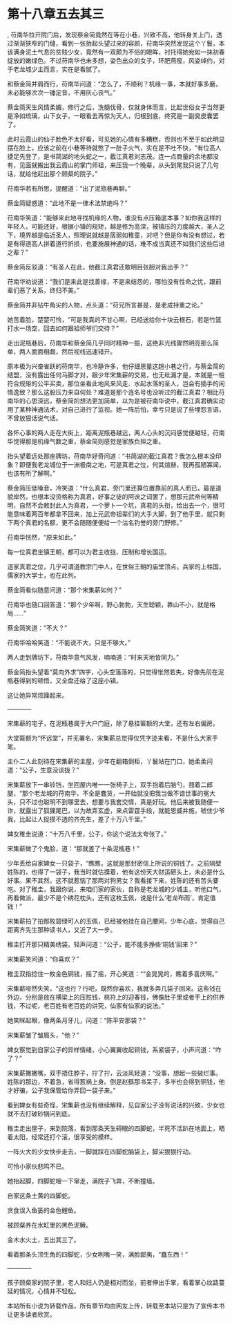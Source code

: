 # 第十八章五去其三
,  苻南华拉开院门后，发现蔡金简竟然在等在小巷，兴致不高，他转身关上门，透过渐渐狭窄的门缝，看到一张抬起头望过来的容颜，苻南华突然发现这个丫鬟，本该满身泥土气息的贫贱少女，竟然有一双颇为不俗的眼眸，衬托得她宛如一抹初春绽放的嫩绿色。不过苻南华也未多想，姿色出众的女子，环肥燕瘦，风姿绰约，对于老龙城少主而言，实在是看腻了。
   和蔡金简并肩而行，苻南华问道：“怎么了，不顺利？机缘一事，本就好事多磨，未必能够次次一锤定音，不用灰心丧气。”
   蔡金简天生风情柔媚，修行之后，洗髓伐骨，仅就身体而言，比起世俗女子当然更是净如琉璃，山下女子，一眼看去再惊为天人，归根到底，终究是一副臭皮囊罢了。
   此时云霞山的仙子脸色不太好看，可见她的心情有多糟糕，否则也不至于如此明显摆在脸上，应该之前在小巷等待就憋了一肚子火气，实在是不吐不快，“有位高人捷足先登了，是书简湖的地头蛇之一，截江真君刘志茂。连一点商量的余地都没有，见面就搬出我云霞山的掌门师祖，来压我一个晚辈，从头到尾我只说了几句话，就给他赶出那个顾粲的院子。”
   苻南华若有所思，提醒道：“出了泥瓶巷再聊。”
   蔡金简疑惑道：“此地不是一律术法禁绝吗？”
   苻南华笑道：“能够来此地寻找机缘的人物，谁没有点压箱底本事？如你我这样的年轻人，可能还好，根据小镇的规矩，越是修为高深，被镇压的力度越大，圣人之下，境界越是临近圣人，照理说就越是孱弱如稚童，对吧？但是你有没有想过，若是有得道高人拼着道行折损，也要施展神通的话，难不成当真还不如我们这些后进之辈？”
   蔡金简反驳道：“有圣人在此，他截江真君还敢明目张胆对我出手？”
   苻南华劝说道：“我们是来此是找善缘，不是来结怨的，哪怕没有性命之忧，跟前辈们恶了关系，终归不美。”
   蔡金简并非钻牛角尖的人物，点头道：“苻兄所言甚是，是老成持重之论。”
   她苦着脸，楚楚可怜，“可是我真的不甘心啊，已经送给你十块云根石，若是竹篮打水一场空，回去如何跟祖师爷们交待？”
   走出泥瓶巷后，苻南华和蔡金简几乎同时精神一振，这绝非光线骤然明亮那么简单，两人面面相觑，然后视线迅速错开。
   原本极为兴奋雀跃的苻南华，也冷静许多，他仔细思量这趟小巷之行，与蔡金简的结盟，没有露出任何马脚才对，跟少年宋集薪的交易，也无纰漏才是，本就是一桩符合规矩的公平买卖，那位坐看此地风来风走、水起水落的圣人，岂会有插手的闲情逸致？那么这股压力来自何处？难道是那个连名号也没听过的截江真君？相比苻南华的心思深远，蔡金简的想法更加简单，以为是被苻南华说中，截江真君确实动用了某种神通法术，对自己进行了监视。她一阵后怕，幸亏只是说了些埋怨言语，不曾放狠话说气话。
   各怀心事的两人走在大街上，距离泥瓶巷越远，两人心头的沉闷感觉便越轻，苻南华觉得那是机缘气数之重，蔡金简则感觉是家族负担之重。
   抬头望着远处那座牌坊，苻南华好奇问道：“书简湖的截江真君？我怎么根本没印象？即便我老龙城位于一洲极南之地，可是真君之位，何其煊赫，我再孤陋寡闻，也该有所了解啊。”
   蔡金简压低嗓音，冷笑道：“什么真君，旁门里还算位置靠前的真人而已，最是道貌岸然，也根本没资格称为真君，好事之徒的阿谀之词罢了，想那元武帝何等精明，自然不会敕封此人为真君，一个萝卜一个坑，真君的头衔，给出去一个，很可能意味着两百年都拿不回来，加上元武帝祖辈们的大手大脚，到了他手里，就只剩下两个真君的名额，更不会随随便便给一个沽名钓誉的旁门野修。”
   苻南华恍然，“原来如此。”
   每一位真君坐镇王朝，都可以为君主收拢、压制和增长国运。
   道家真君之位，几乎可谓道教宗门中人，在世俗王朝的庙堂顶点，兵家的上柱国，儒家的大学士，也在此列。
   蔡金简看似随意问道：“那个宋集薪如何？”
   苻南华也随口回答道：“那个少年啊，野心勃勃，天生聪颖，靠山不小，就是格局……”
   蔡金简笑道：“不大？”
   苻南华哈哈笑道：“不能说不大，只是不够大。”
   两人走到牌坊下，苻南华意气风发，喃喃道：“时来天地皆同力。”
   蔡金简抬头望着“莫向外求”四字，心头空落落的，只觉得怅然若失，好像先前在泥瓶巷得到的顿悟，又全盘还给了这座小镇。
   这让她异常烦躁起来。
   ————
   宋集薪的宅子，在泥瓶巷属于大户门庭，除了悬挂匾额的大堂，还有左右偏房。
   大堂匾额为“怀远堂”，并无署名，宋集薪总觉得仅凭字迹来看，不是什么大家手笔。
   主仆二人此刻待在宋集薪的主屋，少年在翻箱倒柜，丫鬟站在门口，她柔柔问道：“公子，生意没谈拢？”
   宋集薪放下一串铃铛，坐回屋内唯一一张椅子上，双手抱着后脑勺，翘着二郎腿，“那个老龙城的苻南华，不全是蠢货，一开始就没把我当做不谙世事的冤大头，只不过也聪明不到哪里去，想要与我套交情，真是好玩。他后来被我随便一诈，就露出了狐狸尾巴，以为故弄玄虚，来点雷霆手段，就能恩威并施，唬住少爷我，比起让人捉摸不透的齐先生，差了十万八千里。”
   婢女稚圭说道：“十万八千里，公子，你这个说法太夸张了。”
   宋集薪做了个鬼脸，道：“那就差了十条泥瓶巷！”
   少年丢给自家婢女一只袋子，“瞧瞧，这就是那封密信上所说的铜钱了。之前隔壁姓陈的，也得了一袋子，我当时就估摸着，他有这份天大财运砸头上，未必是什么好事。果不其然，这不就惹恼了那两对狗男女？我看接下来，姓陈的还有苦头要吃。对了稚圭，我跟你说，来咱们家的家伙，自称是老龙城的少城主，听他口气，再看做派，最少不是个绣花枕头，还有这枚玉佩，说是什么‘老龙布雨’，肯定值钱！”
   宋集薪拍了拍那枚碧绿可人的玉佩，已经被他挂在自己腰间，少年心底，觉得自己距离齐先生那种读书人，又近了大一步。
   稚圭打开那只精美绣袋，轻声问道：“公子，能不能多挣些‘铜钱’回来？”
   宋集薪笑问道：“你喜欢？”
   稚圭双指捻住一枚金色铜钱，摇了摇，开心笑道：““金晃晃的，瞧着多喜庆啊。”
   宋集薪哑然失笑，“这也行？行吧，既然你喜欢，我就多弄几袋子回来。这些钱在外边，分别是放在横梁上的压胜钱，桃符上的迎春钱，佛像肚子里或者手上的供养钱，不过呢，老百姓有老百姓的讲究，仙家有仙家的说法。”
   她笑眯起眼，像两条月牙儿，问道：“陈平安那袋？”
   宋集薪皱了皱眉头，“他？”
   婢女察觉到自家公子的异样情绪，小心翼翼收起铜钱，系紧袋子，小声问道：“咋了？”
   宋集薪撇撇嘴，双手捂住脖子，拧了拧，云淡风轻道：“没事，想起一些破烂事。姓陈的那边，不着急，省得惹祸上身。倒是赵繇那书呆子，多半也会得到铜钱，他才好骗，公子我保管给你弄回一袋子来。”
   看到婢女有些奇怪，宋集薪也没有继续解释，见自家公子没有说话的兴致，少女也就不去打破砂锅问到底。
   稚圭走出屋子，来到院落，看到那条天生碍眼的四脚蛇，半死不活趴在地面上，晒着太阳，经常还打个滚，很享受的模样。
   一阵火大的少女快步走去，一脚就踩在四脚蛇脑袋上，脚尖狠狠拧动。
   可怜小家伙悲鸣不已。
   她抬起脚，四脚蛇嗖一下窜走，满院子飞奔，不断撞墙。
   自家这条土黄的四脚蛇。
   贪食误入鱼篓的金色鲤鱼。
   被顾粲养在水缸里的黑色泥鳅。
   金木水火土，五出其三了。
   看着那条头顶生角的四脚蛇，少女咧嘴一笑，满脸鄙夷，“蠢东西！”
   ————
   孩子顾粲家的院子里，老人和妇人仍是相对而坐，前者伸出手掌，看着掌心纹路蔓延的情况，心情并不轻松。
  本站所有小说为转载作品，所有章节均由网友上传，转载至本站只是为了宣传本书让更多读者欣赏。